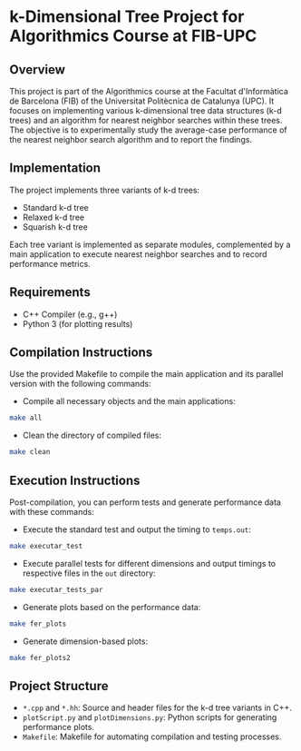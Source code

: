 # k-Dimensional Tree Project for Algorithmics Course at FIB-UPC

## Overview
This project is part of the Algorithmics course at the Facultat d'Informàtica de Barcelona (FIB) of the Universitat Politècnica de Catalunya (UPC). It focuses on implementing various k-dimensional tree data structures (k-d trees) and an algorithm for nearest neighbor searches within these trees. The objective is to experimentally study the average-case performance of the nearest neighbor search algorithm and to report the findings.

## Implementation
The project implements three variants of k-d trees:
- Standard k-d tree
- Relaxed k-d tree
- Squarish k-d tree

Each tree variant is implemented as separate modules, complemented by a main application to execute nearest neighbor searches and to record performance metrics.

## Requirements
- C++ Compiler (e.g., g++)
- Python 3 (for plotting results)

## Compilation Instructions
Use the provided Makefile to compile the main application and its parallel version with the following commands:

- Compile all necessary objects and the main applications:


```bash
make all
```


- Clean the directory of compiled files:
```bash
make clean
```

## Execution Instructions
Post-compilation, you can perform tests and generate performance data with these commands:

- Execute the standard test and output the timing to `temps.out`:
```bash
make executar_test
```
- Execute parallel tests for different dimensions and output timings to respective files in the `out` directory:
```bash
make executar_tests_par
```
- Generate plots based on the performance data:
```bash
make fer_plots
````
- Generate dimension-based plots:
```bash
make fer_plots2
```

## Project Structure
- `*.cpp` and `*.hh`: Source and header files for the k-d tree variants in C++.
- `plotScript.py` and `plotDimensions.py`: Python scripts for generating performance plots.
- `Makefile`: Makefile for automating compilation and testing processes.

